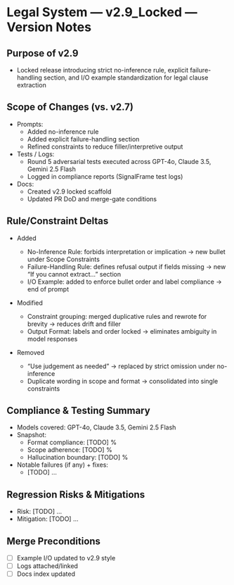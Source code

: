 # Legal System — v2.9_Locked — Version Notes

## Purpose of v2.9
- Locked release introducing strict no-inference rule, explicit failure-handling section, and I/O example standardization for legal clause extraction

## Scope of Changes (vs. v2.7)
- Prompts:
  - Added no-inference rule
  - Added explicit failure-handling section
  - Refined constraints to reduce filler/interpretive output
- Tests / Logs:
  - Round 5 adversarial tests executed across GPT-4o, Claude 3.5, Gemini 2.5 Flash
  - Logged in compliance reports (SignalFrame test logs)
- Docs:
  - Created v2.9 locked scaffold
  - Updated PR DoD and merge-gate conditions 

## Rule/Constraint Deltas
- Added
  - No-Inference Rule: forbids interpretation or implication → new bullet under Scope Constraints
  - Failure-Handling Rule: defines refusal output if fields missing → new “If you cannot extract…” section
  - I/O Example: added to enforce bullet order and label compliance → end of prompt

- Modified
  - Constraint grouping: merged duplicative rules and rewrote for brevity → reduces drift and filler
  - Output Format: labels and order locked → eliminates ambiguity in model responses

- Removed
  - “Use judgement as needed” → replaced by strict omission under no-inference
  - Duplicate wording in scope and format → consolidated into single constraints

## Compliance & Testing Summary
- Models covered: GPT-4o, Claude 3.5, Gemini 2.5 Flash
- Snapshot:
  - Format compliance: [TODO] %
  - Scope adherence: [TODO] %
  - Hallucination boundary: [TODO] %
- Notable failures (if any) + fixes:
  - [TODO] …

## Regression Risks & Mitigations
- Risk: [TODO] …
- Mitigation: [TODO] …

## Merge Preconditions
- [ ] Example I/O updated to v2.9 style
- [ ] Logs attached/linked
- [ ] Docs index updated
